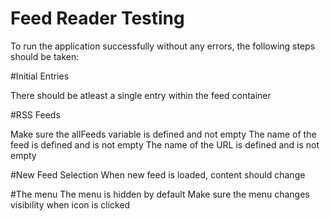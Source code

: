 # Feed Reader Testing

To run the application successfully without any errors, the following steps should be taken:

#Initial Entries

There should be atleast a single entry within the feed container

#RSS Feeds

Make sure the allFeeds variable is defined and not empty
The name of the feed is defined and is not empty
The name of the URL is defined and is not empty


#New Feed Selection
When new feed is loaded, content should change

#The menu
The menu is hidden by default
Make sure the menu changes visibility when icon is clicked
